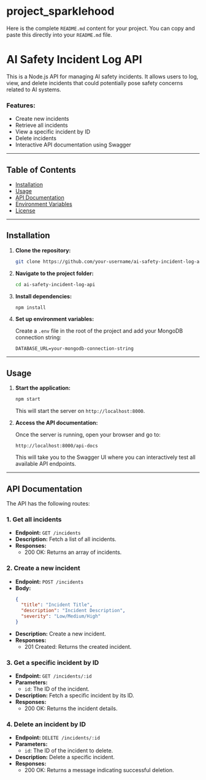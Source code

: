 # project_sparklehood
Here is the complete `README.md` content for your project. You can copy and paste this directly into your `README.md` file.

# AI Safety Incident Log API

This is a Node.js API for managing AI safety incidents. It allows users to log, view, and delete incidents that could potentially pose safety concerns related to AI systems.

### Features:
- Create new incidents
- Retrieve all incidents
- View a specific incident by ID
- Delete incidents
- Interactive API documentation using Swagger

---

## Table of Contents

- [Installation](#installation)
- [Usage](#usage)
- [API Documentation](#api-documentation)
- [Environment Variables](#environment-variables)
- [License](#license)

---

## Installation

1. **Clone the repository:**

   ```bash
   git clone https://github.com/your-username/ai-safety-incident-log-api.git
   ```

2. **Navigate to the project folder:**

   ```bash
   cd ai-safety-incident-log-api
   ```

3. **Install dependencies:**

   ```bash
   npm install
   ```

4. **Set up environment variables:**

   Create a `.env` file in the root of the project and add your MongoDB connection string:

   ```env
   DATABASE_URL=your-mongodb-connection-string
   ```

---

## Usage

1. **Start the application:**

   ```bash
   npm start
   ```

   This will start the server on `http://localhost:8000`.

2. **Access the API documentation:**

   Once the server is running, open your browser and go to:

   ```
   http://localhost:8000/api-docs
   ```

   This will take you to the Swagger UI where you can interactively test all available API endpoints.

---

## API Documentation

The API has the following routes:

### **1. Get all incidents**
- **Endpoint:** `GET /incidents`
- **Description:** Fetch a list of all incidents.
- **Responses:**
  - 200 OK: Returns an array of incidents.

### **2. Create a new incident**
- **Endpoint:** `POST /incidents`
- **Body:**
  ```json
  {
    "title": "Incident Title",
    "description": "Incident Description",
    "severity": "Low/Medium/High"
  }
  ```
- **Description:** Create a new incident.
- **Responses:**
  - 201 Created: Returns the created incident.

### **3. Get a specific incident by ID**
- **Endpoint:** `GET /incidents/:id`
- **Parameters:**
  - `id`: The ID of the incident.
- **Description:** Fetch a specific incident by its ID.
- **Responses:**
  - 200 OK: Returns the incident details.

### **4. Delete an incident by ID**
- **Endpoint:** `DELETE /incidents/:id`
- **Parameters:**
  - `id`: The ID of the incident to delete.
- **Description:** Delete a specific incident.
- **Responses:**
  - 200 OK: Returns a message indicating successful deletion.